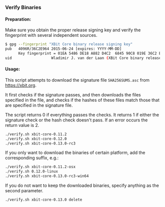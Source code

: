### Verify Binaries

#### Preparation:

Make sure you obtain the proper release signing key and verify the fingerprint with several independent sources.

```sh
$ gpg --fingerprint "XBit Core binary release signing key"
pub   4096R/36C2E964 2015-06-24 [expires: YYYY-MM-DD]
      Key fingerprint = 01EA 5486 DE18 A882 D4C2  6845 90C8 019E 36C2 E964
uid                  Wladimir J. van der Laan (XBit Core binary release signing key) <laanwj@gmail.com>
```

#### Usage:

This script attempts to download the signature file `SHA256SUMS.asc` from https://xbit.org.

It first checks if the signature passes, and then downloads the files specified in the file, and checks if the hashes of these files match those that are specified in the signature file.

The script returns 0 if everything passes the checks. It returns 1 if either the signature check or the hash check doesn't pass. If an error occurs the return value is 2.


```sh
./verify.sh xbit-core-0.11.2
./verify.sh xbit-core-0.12.0
./verify.sh xbit-core-0.13.0-rc3
```

If you only want to download the binaries of certain platform, add the corresponding suffix, e.g.:

```sh
./verify.sh xbit-core-0.11.2-osx
./verify.sh 0.12.0-linux
./verify.sh xbit-core-0.13.0-rc3-win64
```

If you do not want to keep the downloaded binaries, specify anything as the second parameter.

```sh
./verify.sh xbit-core-0.13.0 delete
```
